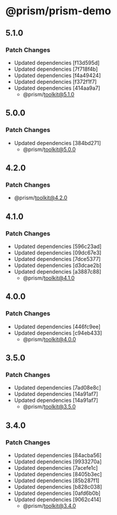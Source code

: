 # @prism/prism-demo

## 5.1.0

### Patch Changes

- Updated dependencies [f13d595d]
- Updated dependencies [7f718f4b]
- Updated dependencies [f4a49424]
- Updated dependencies [f372f1f7]
- Updated dependencies [414aa9a7]
  - @prism/toolkit@5.1.0

## 5.0.0

### Patch Changes

- Updated dependencies [384bd271]
  - @prism/toolkit@5.0.0

## 4.2.0

### Patch Changes

- @prism/toolkit@4.2.0

## 4.1.0

### Patch Changes

- Updated dependencies [596c23ad]
- Updated dependencies [09dc67e3]
- Updated dependencies [7dce5377]
- Updated dependencies [d3dcae2b]
- Updated dependencies [a3887c88]
  - @prism/toolkit@4.1.0

## 4.0.0

### Patch Changes

- Updated dependencies [446fc9ee]
- Updated dependencies [c94eb433]
  - @prism/toolkit@4.0.0

## 3.5.0

### Patch Changes

- Updated dependencies [7ad08e8c]
- Updated dependencies [14a91af7]
- Updated dependencies [14a91af7]
  - @prism/toolkit@3.5.0

## 3.4.0

### Patch Changes

- Updated dependencies [84acba56]
- Updated dependencies [9933270a]
- Updated dependencies [7acefe1c]
- Updated dependencies [8405b3ec]
- Updated dependencies [85b287f1]
- Updated dependencies [b828c038]
- Updated dependencies [0afd6b0b]
- Updated dependencies [9062c414]
  - @prism/toolkit@3.4.0
